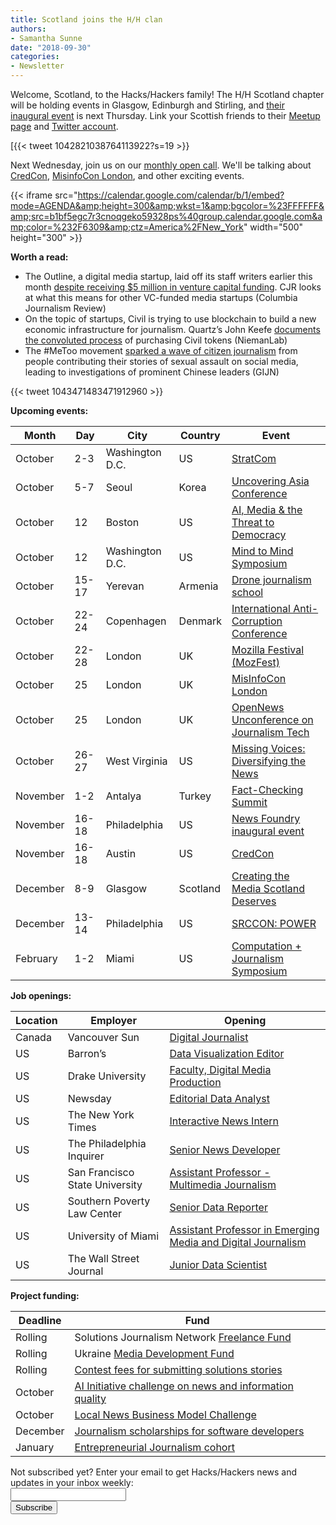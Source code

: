 ```yaml
---
title: Scotland joins the H/H clan
authors: 
- Samantha Sunne
date: "2018-09-30"
categories:
- Newsletter
---
```


Welcome, Scotland, to the Hacks/Hackers family! The H/H Scotland chapter will be holding events in Glasgow, Edinburgh and Stirling, and [their inaugural event](https://www.eventbrite.co.uk/e/hackshackers-scotland-launch-meetup-tickets-50478309984) is next Thursday. Link your Scottish friends to their [Meetup page](https://www.meetup.com/Hacks-Hackers-Scotland/) and [Twitter account](https://twitter.com/HacksHackersSCO).

[{{< tweet 1042821038764113922?s=19 >}}

Next Wednesday, join us on our [monthly open call](https://hackshackers.com/resources/global-open-call/). We'll be talking about [CredCon](https://www.credcon.org/), [MisinfoCon London](london.misinfocon.com), and other exciting events.

{{< iframe src="https://calendar.google.com/calendar/b/1/embed?mode=AGENDA&amp;height=300&amp;wkst=1&amp;bgcolor=%23FFFFFF&amp;src=b1bf5egc7r3cnoqgeko59328ps%40group.calendar.google.com&amp;color=%232F6309&amp;ctz=America%2FNew_York" width="500" height="300" >}}

**Worth a read:**

* The Outline, a digital media startup, laid off its staff writers earlier this month [despite receiving $5 million in venture capital funding](https://www.cjr.org/business_of_news/the-outline.php). CJR looks at what this means for other VC-funded media startups (Columbia Journalism Review)
* On the topic of startups, Civil is trying to use blockchain to build a new economic infrastructure for journalism. Quartz’s John Keefe [documents the convoluted process](http://www.niemanlab.org/2018/09/how-to-buy-into-journalisms-blockchain-future-in-only-44-steps/) of purchasing Civil tokens (NiemanLab)
* The #MeToo movement [sparked a wave of citizen journalism](https://gijn.org/2018/09/18/how-metoo-china-inspired-a-user-generated-model-of-investigative-journalism/) from people contributing their stories of sexual assault on social media, leading to investigations of prominent Chinese leaders (GIJN)

{{< tweet 1043471483471912960 >}}

**Upcoming events:**

| Month | Day | City | Country | Event |
| ----- | --- | ---- | ------- | ----- |
October | 2-3 | Washington D.C. | US | [StratCom](http://stratcomdc.org/)
October | 5-7 | Seoul | Korea | [Uncovering Asia Conference](https://2018.uncoveringasia.org/)
October | 12 | Boston | US | [AI, Media & the Threat to Democracy](https://www.eventbrite.com/e/ai-media-the-threat-to-democracy-tickets-49862815022)
October | 12 | Washington D.C. | US | [Mind to Mind Symposium](https://docs.google.com/document/d/19Odvnxy48GVbPMmgBsBDEhpqJ4O6VBqXHb6RiYfYeIQ/edit)
October | 15-17 | Yerevan | Armenia | [Drone journalism school](https://praguecivilsociety.org/drone-journalism-rus/)
October | 22-24 | Copenhagen | Denmark | [International Anti-Corruption Conference](https://iaccseries.org/journalists-for-transparency/calling-all-young-journalists/)
October | 22-28 | London | UK | [Mozilla Festival (MozFest)](https://mozillafestival.org/)
October | 25 | London | UK | [MisInfoCon London](https://london.misinfocon.com/)
October | 25 | London | UK | [OpenNews Unconference on Journalism Tech](https://opennews.org/what/conferences/mozfest/?mc_cid=5fd06c8684&mc_eid=aadc0ecfa8)
October | 26-27 | West Virginia | US | [Missing Voices: Diversifying the News](https://www.eventbrite.com/e/missing-voices-diversifying-the-news-registration-49735862303)
November | 1-2 | Antalya | Turkey | [Fact-Checking Summit](https://docs.google.com/forms/d/e/1FAIpQLSdOm7CpAjnKGO4amAHnu_tAgNnRV92JcbPR97N_HSf3A_XOmQ/viewform) 
November | 16-18 | Philadelphia | US | [News Foundry inaugural event](https://newsfoundry.org/)
November | 16-18 | Austin | US | [CredCon](https://www.credcon.org/)
December | 8-9 | Glasgow | Scotland | [Creating the Media Scotland Deserves](https://www.tickettailor.com/events/theferret/189178/)
December | 13-14 | Philadelphia | US | [SRCCON: POWER](https://power.srccon.org/)
February | 1-2 | Miami | US | [Computation + Journalism Symposium](http://cplusj.org/)

**Job openings:**

| Location | Employer | Opening |
| -------- | -------- | ------- |
Canada | Vancouver Sun | [Digital Journalist](https://ire.org/jobs/job/1363/)
US | Barron’s | [Data Visualization Editor](https://dowjones.jobs/new-york-ny/data-visualization-editor/7A8E14ED7449484D8221BD90230C1C57/job/?utm_campaign=google_jobs_apply&utm_source=google_jobs_apply&utm_medium=organic)
US | Drake University | [Faculty, Digital Media Production](https://careers.journalists.org/jobs/11486980/faculty-digital-media-production)
US | Newsday | [Editorial Data Analyst](https://www.mediabistro.com/jobs/description/379665/editorial-data-analyst/)
US | The New York Times | [Interactive News Intern](https://nytimes.wd5.myworkdayjobs.com/Intern-Biz/job/New-York-NY/Interactive-News-Desk--Intern_REQ-003753)
US | The Philadelphia Inquirer | [Senior News Developer](https://www.linkedin.com/jobs/view/senior-news-developer-at-philadelphia-media-network-philly-com-inquirer-and-daily-news-856597626/)
US | San Francisco State University | [Assistant Professor - Multimedia Journalism](https://careers.journalists.org/jobs/11479895/tenure-track-assistant-professor-multimedia-journalism)
US | Southern Poverty Law Center | [Senior Data Reporter](https://ire.org/jobs/job/1370/)
US | University of Miami | [Assistant Professor in Emerging Media and Digital Journalism](https://ire.org/jobs/job/1372/)
US | The Wall Street Journal | [Junior Data Scientist](https://www.mediabistro.com/jobs/description/379765/junior-data-scientist/) 

**Project funding:**

| Deadline | Fund |
| -------- | ---- |
Rolling | Solutions Journalism Network [Freelance Fund](https://thewholestory.solutionsjournalism.org/now-offering-travel-funds-for-freelancers-857c49f9b395)
Rolling | Ukraine [Media Development Fund](http://ijnet.org/en/opportunities/media-development-grants-available-ukraine)
Rolling | [Contest fees for submitting solutions stories](https://thewholestory.solutionsjournalism.org/submitting-your-solutions-story-to-a-journalism-award-contest-we-can-help-with-the-fees-12b3e3ab6b01?mc_cid=57b074cc10&mc_eid=f9f525b1fd)
October | [AI Initiative challenge on news and information quality](https://aiethicsinitiative.org/news/2018/8/5/ai-initiative-announcing-750000-challenge-on-news-and-information-quality)
October | [Local News Business Model Challenge](https://lenfestinstitute.submittable.com/submit/124433/local-news-business-model-challenge)
December | [Journalism scholarships for software developers](https://medium.com/@richgor/groundbreaking-journalism-scholarship-seeks-two-more-software-developers-693589f5ea62)
January | [Entrepreneurial Journalism cohort](http://bit.ly/ejeducation)

<div id="mc_embed_signup"><form id="mc-embedded-subscribe-form" class="validate" action="//hackshackers.us1.list-manage.com/subscribe/post?u=c56f2e53d5ed6ef87f8aaa75c&amp;id=fb2bc6f10b" method="post" name="mc-embedded-subscribe-form" novalidate="" target="_blank">

<div id="mc_embed_signup_scroll">

<div class="mc-field-group"><label for="mce-EMAIL">Not subscribed yet? Enter your email to get Hacks/Hackers news and updates in your inbox weekly:  </label></div>

<div class="mc-field-group"><input id="mce-EMAIL" class="required email" name="EMAIL" type="email" value="" /></div>

<!-- real people should not fill this in and expect good things - do not remove this or risk form bot signups-->

<div style="position: absolute; left: -5000px;"><input tabindex="-1" name="b_c56f2e53d5ed6ef87f8aaa75c_fb2bc6f10b" type="text" value="" /></div>

<div class="clear"><input id="mc-embedded-subscribe" class="button" name="subscribe" type="submit" value="Subscribe" /></div>

</div>

</form></div>

<!--End mc_embed_signup-->

<meta name="twitter:card" content="summary">

<meta name="twitter:image:src" content="https://hackshackers.com/content-images/about/hackshackers_logomark.png">

